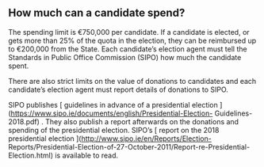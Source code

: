 ##  How much can a candidate spend?

The spending limit is €750,000 per candidate. If a candidate is elected, or
gets more than 25% of the quota in the election, they can be reimbursed up to
€200,000 from the State. Each candidate’s election agent must tell the
Standards in Public Office Commission (SIPO) how much the candidate spent.

There are also strict limits on the value of donations to candidates and each
candidate’s election agent must report details of donations to SIPO.

SIPO publishes [ guidelines in advance of a presidential election
](https://www.sipo.ie/documents/english/Presidential-Election-
Guidelines-2018.pdf) . They also publish a report afterwards on the donations
and spending of the presidential election. SIPO’s [ report on the 2018
presidential election ](http://www.sipo.ie/en/Reports/Election-
Reports/Presidential-Election-of-27-October-2011/Report-re-Presidential-
Election.html) is available to read.
